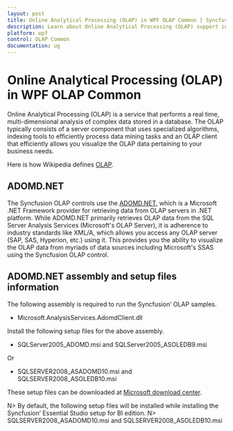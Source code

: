 ```yaml
---
layout: post
title: Online Analytical Processing (OLAP) in WPF OLAP Common | Syncfusion
description: Learn about Online Analytical Processing (OLAP) support in Syncfusion WPF OLAP Common control and more.
platform: wpf
control: OLAP Common
documentation: ug
---
```


# Online Analytical Processing (OLAP) in WPF OLAP Common

Online Analytical Processing (OLAP) is a service that performs a real time, multi-dimensional analysis of complex data stored in a database. The OLAP typically consists of a server component that uses specialized algorithms, indexing tools to efficiently process data mining tasks and an OLAP client that efficiently allows you visualize the OLAP data pertaining to your business needs.

Here is how Wikipedia defines [OLAP](http://en.wikipedia.org/wiki/Online_analytical_processing).

## ADOMD.NET

The Syncfusion OLAP controls use the [ADOMD.NET](https://docs.microsoft.com/en-us/previous-versions/sql/sql-server-2005/ms123483(v=sql.90)), which is a Microsoft .NET Framework provider for retrieving data from OLAP servers in .NET platform. While ADOMD.NET primarily retrieves OLAP data from the SQL Server Analysis Services (Microsoft's OLAP Server), it is adherence to industry standards like XML/A, which allows you access any OLAP server (SAP, SAS, Hyperion, etc.) using it. This provides you the ability to visualize the OLAP data from myriads of data sources including Microsoft's SSAS using the Syncfusion OLAP control.

## ADOMD.NET assembly and setup files information

The following assembly is required to run the Syncfusion’ OLAP samples.

* Microsoft.AnalysisServices.AdomdClient.dll

Install the following setup files for the above assembly.

* SQLServer2005_ADOMD.msi and SQLServer2005_ASOLEDB9.msi 

Or 

* SQLSERVER2008_ASADOMD10.msi and SQLSERVER2008_ASOLEDB10.msi

These setup files can be downloaded at [Microsoft download center](http://www.microsoft.com/en-us/download/details.aspx?id=23089).

N>  By default, the following setup files will be installed while installing the Syncfusion’ Essential Studio setup for BI edition.
N> SQLSERVER2008_ASADOMD10.msi and SQLSERVER2008_ASOLEDB10.msi









